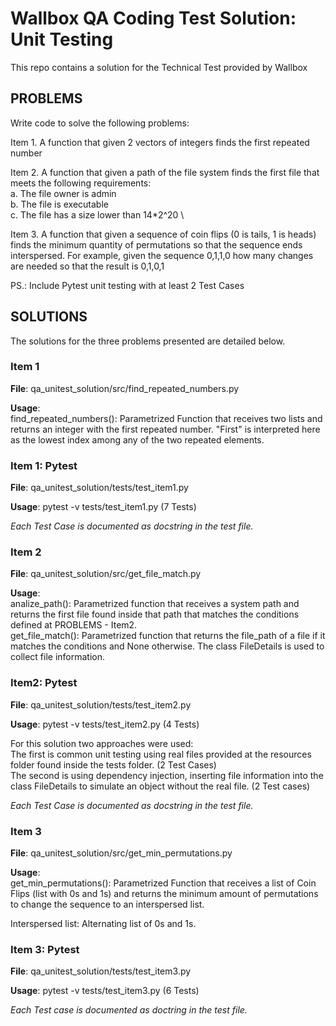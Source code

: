 # Wallbox QA Coding Test Solution: Unit Testing

This repo contains a solution for the Technical Test provided by Wallbox

## PROBLEMS

Write code to solve the following problems:

Item 1. A function that given 2 vectors of integers finds the first repeated number

Item 2. A function that given a path of the file system finds the first file that meets the following requirements: \
a. The file owner is admin \
b. The file is executable \
c. The file has a size lower than 14*2^20 \

Item 3. A function that given a sequence of coin flips (0 is tails, 1 is heads) finds the
minimum quantity of permutations so that the sequence ends interspersed. For
example, given the sequence 0,1,1,0 how many changes are needed so that the
result is 0,1,0,1

PS.: Include Pytest unit testing with at least 2 Test Cases


## SOLUTIONS

The solutions for the three problems presented are detailed below.


### Item 1

**File**: qa_unitest_solution/src/find_repeated_numbers.py

**Usage**: \
find_repeated_numbers(): Parametrized Function that receives two lists and returns an integer with the first repeated number.
"First" is interpreted here as the lowest index among any of the two repeated elements.

### Item 1: Pytest

**File**: qa_unitest_solution/tests/test_item1.py

**Usage**: pytest -v tests/test_item1.py (7 Tests)

*Each Test Case is documented as docstring in the test file.*


### Item 2

**File**: qa_unitest_solution/src/get_file_match.py

**Usage**: \
analize_path(): Parametrized function that receives a system path and returns the first file found inside that path that matches the conditions defined at PROBLEMS - Item2. \
get_file_match(): Parametrized function that returns the file_path of a file if it matches the conditions and None otherwise. The class FileDetails is used to collect file information.


### Item2: Pytest

**File**: qa_unitest_solution/tests/test_item2.py

**Usage**: pytest -v tests/test_item2.py (4 Tests)

For this solution two approaches were used: \
The first is common unit testing using real files provided at the resources folder found inside the tests folder. (2 Test Cases) \
The second is using dependency injection, inserting file information into the class FileDetails to simulate an object without the real file. (2 Test cases)

*Each Test Case is documented as docstring in the test file.*


### Item 3

**File**: qa_unitest_solution/src/get_min_permutations.py

**Usage**: \
get_min_permutations(): Parametrized Function that receives a list of Coin Flips (list with 0s and 1s) and returns the minimum amount of permutations to change the sequence to an interspersed list.

Interspersed list: Alternating list of 0s and 1s.


### Item 3: Pytest

**File**: qa_unitest_solution/tests/test_item3.py

**Usage**: pytest -v tests/test_item3.py (6 Tests)

*Each Test case is documented as doctring in the test file.*
